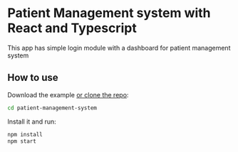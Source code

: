 # Patient Management system with React and Typescript

This app has simple login module with a dashboard for patient management system
## How to use

Download the example [or clone the repo](https://github.com/vargheseakhil/patient-management-system.git):

<!-- #default-branch-switch -->

```sh
cd patient-management-system
```

Install it and run:

```sh
npm install
npm start
```